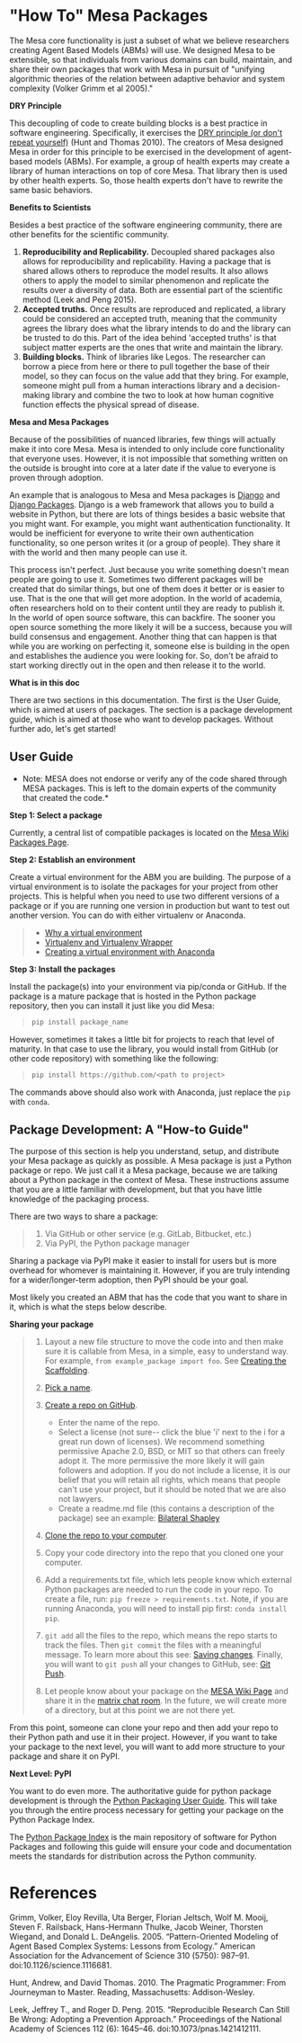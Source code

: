 # "How To" Mesa Packages

The Mesa core functionality is just a subset of what we believe researchers creating Agent Based Models (ABMs) will use. We designed Mesa to be extensible, so that individuals from various domains can build, maintain, and share their own packages that work with Mesa in pursuit of "unifying algorithmic theories of the relation between adaptive behavior and system complexity (Volker Grimm et al 2005)."

**DRY Principle**

This decoupling of code to create building blocks is a best practice in software engineering. Specifically, it exercises the [DRY principle (or don't repeat yourself)](https://en.wikipedia.org/wiki/Don%27t_repeat_yourself) (Hunt and Thomas 2010). The creators of Mesa designed Mesa in order for this principle to be exercised in the development of agent-based models (ABMs). For example, a group of health experts may create a library of human interactions on top of core Mesa. That library then is used by other health experts. So, those health experts don't have to rewrite the same basic behaviors.

**Benefits to Scientists**

Besides a best practice of the software engineering community, there are other benefits for the scientific community.

1. **Reproducibility and Replicability.** Decoupled shared packages also allows for reproducibility and replicability. Having a package that is shared allows others to reproduce the model results. It also allows others to apply the model to similar phenomenon and replicate the results over a diversity of data. Both are essential part of the scientific method (Leek and Peng 2015).
2. **Accepted truths.** Once results are reproduced and replicated, a library could be considered an accepted truth, meaning that the community agrees the library does what the library intends to do and  the library can be trusted to do this. Part of the idea behind 'accepted truths' is that subject matter experts are the ones that write and maintain the library.
3. **Building blocks.** Think of libraries like Legos. The researcher can borrow a piece from here or there to pull together the base of their model, so they can focus on the value add that they bring. For example, someone might pull from a human interactions library and a decision-making library and combine the two to look at how human cognitive function effects the physical spread of disease.

**Mesa and Mesa Packages**

Because of the possibilities of nuanced libraries, few things will actually make it into core Mesa. Mesa is intended to only include core functionality that everyone uses. However, it is not impossible that something written on the outside is brought into core at a later date if the value to everyone is proven through adoption.

An example that is analogous to Mesa and Mesa packages is [Django](https://www.djangoproject.com/) and [Django Packages](https://djangopackages.org/). Django is a web framework that allows you to build a website in Python, but there are lots of things besides a basic website that you might want. For example, you might want authentication functionality. It would be inefficient for everyone to write their own authentication functionality, so one person writes it (or a group of people). They share it with the world and then many people can use it.

This process isn't perfect. Just because you write something doesn't mean people are going to use it. Sometimes two different packages will be created that do similar things, but one of them does it better or is easier to use. That is the one that will get more adoption. In the world of academia, often researchers hold on to their content until they are ready to publish it. In the world of open source software, this can backfire. The sooner you open source something the more likely it will be a success, because you will build consensus and engagement. Another thing that can happen is that while you are working on perfecting it, someone else is building in the open and establishes the audience you were looking for. So, don't be afraid to start working directly out in the open and then release it to the world.

**What is in this doc**

There are two sections in this documentation. The first is the User Guide, which is aimed at users of packages. The section is a package development guide, which is aimed at those who want to develop packages. Without further ado, let's get started!

## User Guide

- Note: MESA does not endorse or verify any of the code shared through MESA packages. This is left to the domain experts of the community that created the code.\*

**Step 1: Select a package**

Currently, a central list of compatible packages is located on the [Mesa Wiki Packages Page](https://github.com/projectmesa/mesa/wiki/Mesa-Packages).

**Step 2: Establish an environment**

Create a virtual environment for the ABM you are building. The purpose of a virtual environment is to isolate the packages for your project from other projects. This is helpful when you need to use two different versions of a package or if you are running one version in production but want to test out another version. You can do with either virtualenv or Anaconda.

> - [Why a virtual environment](https://realpython.com/blog/python/python-virtual-environments-a-primer/#why-the-need-for-virtual-environments)
> - [Virtualenv and Virtualenv Wrapper](http://docs.python-guide.org/en/latest/#python-development-environments)
> - [Creating a virtual environment with Anaconda](https://conda.io/docs/user-guide/tasks/manage-environments.html)

**Step 3: Install the packages**

Install the package(s) into your environment via pip/conda or GitHub. If the package is a mature package that is hosted in the Python package repository, then you can install it just like you did Mesa:

> ```bash
> pip install package_name
> ```

However, sometimes it takes a little bit for projects to reach that level of maturity. In that case to use the library, you would install from GitHub (or other code repository) with something like the following:

> ```bash
> pip install https://github.com/<path to project>
> ```

The commands above should also work with Anaconda, just replace the `pip` with `conda`.

## Package Development: A "How-to Guide"

The purpose of this section is help you understand, setup, and distribute your Mesa package as quickly as possible. A Mesa package is just a Python package or repo. We just call it a Mesa package, because we are talking about a Python package in the context of Mesa. These instructions assume that you are a little familiar with development, but that you have little knowledge of the packaging process.

There are two ways to share a package:

> 1. Via GitHub or other service (e.g. GitLab, Bitbucket, etc.)
> 2. Via PyPI, the Python package manager

Sharing a package via PyPI make it easier to install for users but is more overhead for whomever is maintaining it. However, if you are truly intending for a wider/longer-term adoption, then PyPI should be your goal.

Most likely you created an ABM that has the code that you want to share in it, which is what the steps below describe.

**Sharing your package**

> 1. Layout a new file structure to move the code into and then make sure it is callable from Mesa, in a simple, easy to understand way. For example, `from example_package import foo`.  See [Creating the Scaffolding](https://python-packaging.readthedocs.io/en/latest/minimal.html#creating-the-scaffolding).
>
> 2. [Pick a name](https://python-packaging.readthedocs.io/en/latest/minimal.html#picking-a-name).
>
> 3. [Create a repo on GitHub](https://help.github.com/articles/create-a-repo/).
>
>    - Enter the name of the repo.
>    - Select a license (not sure-- click the blue 'i' next to the i for a great run down of licenses). We recommend something permissive Apache 2.0, BSD, or MIT so that others can freely adopt it. The more permissive the more likely it will gain followers and adoption. If you do not include a license, it is our belief that you will retain all rights, which means that people can't use your project, but it should be noted that we are also not lawyers.
>    - Create a readme.md file (this contains a description of the package) see an example: [Bilateral Shapley](https://github.com/tpike3/bilateralshapley/blob/master/README.md)
>
> 4. [Clone the repo to your computer](https://help.github.com/articles/cloning-a-repository/#platform-linux).
>
> 5. Copy your code directory into the repo that you cloned one your computer.
>
> 6. Add a requirements.txt file, which lets people know which external Python packages are needed to run the code in your repo. To create a file, run: `pip freeze > requirements.txt`. Note, if you are running Anaconda, you will need to install pip first: `conda install pip`.
>
> 7. `git add` all the files to the repo, which means the repo starts to track the files. Then `git commit` the files with a meaningful message. To learn more about this see: [Saving changes](https://www.atlassian.com/git/tutorials/saving-changes). Finally, you will want to `git push` all your changes to GitHub, see: [Git Push](https://help.github.com/articles/pushing-to-a-remote/).
>
> 8. Let people know about your package on the [MESA Wiki Page](https://github.com/projectmesa/mesa/wiki) and share it in the [matrix chat room](https://matrix.to/#/#project-mesa:matrix.org). In the future, we will create more of a directory, but at this point we are not there yet.

From this point, someone can clone your repo and then add your repo to their Python path and use it in their project. However, if you want to take your package to the next level, you will want to add more structure to your package and share it on PyPI.

**Next Level: PyPI**

You want to do even more. The authoritative guide for python package development is through the [Python Packaging User Guide](https://packaging.python.org/). This will take you through the entire process necessary for getting your package on the Python Package Index.

The [Python Package Index](https://pypi.org) is the main repository of software for Python Packages and following this guide will ensure your code and documentation meets the standards for distribution across the Python community.

# References

Grimm, Volker, Eloy Revilla, Uta Berger, Florian Jeltsch, Wolf M. Mooij, Steven F. Railsback, Hans-Hermann Thulke, Jacob Weiner, Thorsten Wiegand, and Donald L. DeAngelis. 2005. “Pattern-Oriented Modeling of Agent Based Complex Systems: Lessons from Ecology.” American Association for the Advancement of Science 310 (5750): 987–91. doi:10.1126/science.1116681.

Hunt, Andrew, and David Thomas. 2010. The Pragmatic Programmer: From Journeyman to Master. Reading, Massachusetts: Addison-Wesley.

Leek, Jeffrey T., and Roger D. Peng. 2015. “Reproducible Research Can Still Be Wrong: Adopting a Prevention Approach.” Proceedings of the National Academy of Sciences 112 (6): 1645–46. doi:10.1073/pnas.1421412111.
